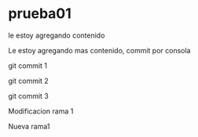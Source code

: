 # prueba01 
le estoy agregando contenido

 Le estoy agregando mas contenido, commit por consola 

 git commit 1

 git commit 2

 git commit 3

 Modificacion rama 1

 Nueva rama1